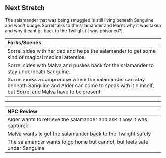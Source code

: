 ## Next Stretch
The salamander that was being smuggled is still living beneath Sanguine and won't budge. Sorrel talks to the salamander and learns why it was taken and why it cant go back to the Twilight (it was poisoned?).

| Forks/Scenes |
|:--- |
| Sorrel sides with her dad and helps the salamander to get some kind of magical medical attention. |
| Sorrel sides with Malva and pushes back for the salamander to stay underneath Sanguine. |
| Sorrel seeks a compromise where the salamander can stay beneath Sanguine and Alder can come to speak with it himself, but Sorrel and Malva have to be present. |

---

| NPC Review |
|:--- |
| Alder wants to retrieve the salamander and ask it how it was captured |
| Malva wants to get the salamander back to the Twilight safely |
| The salamander wants to go home but cannot, but feels safe under Sanguine |